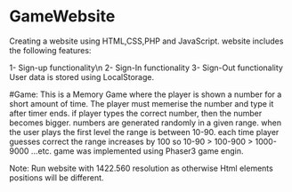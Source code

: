 # GameWebsite
Creating a website using HTML,CSS,PHP and JavaScript.
website includes the following features:

1- Sign-up functionality\n
2- Sign-In functionality
3- Sign-Out functionality
User data is stored using LocalStorage.

#Game:
This is a Memory Game where the player is shown a number for a short amount of time.
The player must memerise the number and type it after timer ends.
if player types the correct number, then the number becomes bigger.
numbers are generated randomly in a given range.
when the user plays the first level the range is between 10-90.
each time player guesses correct the range increases by 100 so 10-90 > 100-900 > 1000-9000 ...etc.
game was implemented using Phaser3 game engin.


Note: Run website with 1422.560 resolution as otherwise Html elements positions will be different.



